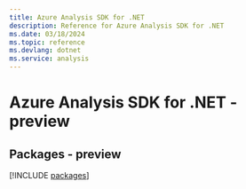 ```yaml
---
title: Azure Analysis SDK for .NET
description: Reference for Azure Analysis SDK for .NET
ms.date: 03/18/2024
ms.topic: reference
ms.devlang: dotnet
ms.service: analysis
---
```

# Azure Analysis SDK for .NET - preview
## Packages - preview
[!INCLUDE [packages](analysis-index.md)]